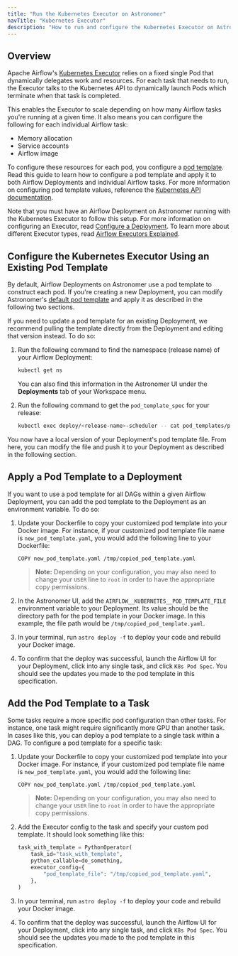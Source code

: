 ```yaml
---
title: "Run the Kubernetes Executor on Astronomer"
navTitle: "Kubernetes Executor"
description: "How to run and configure the Kubernetes Executor on Astronomer."
---
```


## Overview

Apache Airflow's [Kubernetes Executor](https://airflow.apache.org/docs/apache-airflow/stable/executor/kubernetes.html) relies on a fixed single Pod that dynamically delegates work and resources. For each task that needs to run, the Executor talks to the Kubernetes API to dynamically launch Pods which terminate when that task is completed.

This enables the Executor to scale depending on how many Airflow tasks you're running at a given time. It also means you can configure the following for each individual Airflow task:

- Memory allocation
- Service accounts
- Airflow image

To configure these resources for each pod, you configure a [pod template](https://github.com/astronomer/airflow-chart/blob/master/files/pod-template-file.yaml). Read this guide to learn how to configure a pod template and apply it to both Airflow Deployments and individual Airflow tasks. For more information on configuring pod template values, reference the [Kubernetes API documentation](https://v1-16.docs.kubernetes.io/docs/reference/generated/kubernetes-api/v1.14/#podspec-v1-core).

Note that you must have an Airflow Deployment on Astronomer running with the Kubernetes Executor to follow this setup. For more information on configuring an Executor, read [Configure a Deployment](/docs/enterprise/v0.23/deploy/configure-deployment). To learn more about different Executor types, read [Airflow Executors Explained](https://www.astronomer.io/guides/airflow-executors-explained).

## Configure the Kubernetes Executor Using an Existing Pod Template

By default, Airflow Deployments on Astronomer use a pod template to construct each pod. If you're creating a new Deployment, you can modify Astronomer's [default pod template](https://github.com/astronomer/airflow-chart/blob/master/files/pod-template-file.yaml) and apply it as described in the following two sections.

If you need to update a pod template for an existing Deployment, we recommend pulling the template directly from the Deployment and editing that version instead. To do so:

1. Run the following command to find the namespace (release name) of your Airflow Deployment:

    ```sh
    kubectl get ns
    ```

    You can also find this information in the Astronomer UI under the **Deployments** tab of your Workspace menu.

2. Run the following command to get the `pod_template_spec` for your release:

    ```sh
    kubectl exec deploy/<release-name>-scheduler -- cat pod_templates/pod_template_file.yaml > new_pod_template_file.yaml
    ```

You now have a local version of your Deployment's pod template file. From here, you can modify the file and push it to your Deployment as described in the following section.

## Apply a Pod Template to a Deployment

If you want to use a pod template for all DAGs within a given Airflow Deployment, you can add the pod template to the Deployment as an environment variable. To do so:

1. Update your Dockerfile to copy your customized pod template into your Docker image. For instance, if your customized pod template file name is `new_pod_template.yaml`, you would add the following line to your Dockerfile:

    ```
    COPY new_pod_template.yaml /tmp/copied_pod_template.yaml
    ```

    > **Note:** Depending on your configuration, you may also need to change your `USER` line to `root` in order to have the appropriate copy permissions.

2. In the Astronomer UI, add the `AIRFLOW__KUBERNETES__POD_TEMPLATE_FILE` environment variable to your Deployment. Its value should be the directory path for the pod template in your Docker image. In this example, the file path would be `/tmp/copied_pod_template.yaml`.

3. In your terminal, run `astro deploy -f` to deploy your code and rebuild your Docker image.

4. To confirm that the deploy was successful, launch the Airflow UI for your Deployment, click into any single task, and click `K8s Pod Spec`. You should see the updates you made to the pod template in this specification.

## Add the Pod Template to a Task

Some tasks require a more specific pod configuration than other tasks. For instance, one task might require significantly more GPU than another task. In cases like this, you can deploy a pod template to a single task within a DAG. To configure a pod template for a specific task:

1. Update your Dockerfile to copy your customized pod template into your Docker image. For instance, if your customized pod template file name is `new_pod_template.yaml`, you would add the following line:

    ```
    COPY new_pod_template.yaml /tmp/copied_pod_template.yaml
    ```

    > **Note:** Depending on your configuration, you may also need to change your `USER` line to `root` in order to have the appropriate copy permissions.

2. Add the Executor config to the task and specify your custom pod template. It should look something like this:

    ```py
    task_with_template = PythonOperator(
        task_id="task_with_template",
        python_callable=do_something,
        executor_config={
            "pod_template_file": "/tmp/copied_pod_template.yaml",
        },
    )
    ```

3. In your terminal, run `astro deploy -f` to deploy your code and rebuild your Docker image.

4. To confirm that the deploy was successful, launch the Airflow UI for your Deployment, click into any single task, and click `K8s Pod Spec`. You should see the updates you made to the pod template in this specification.
